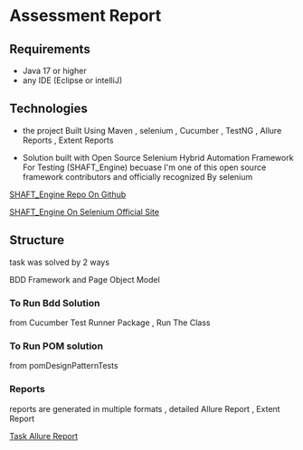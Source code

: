# Assessment Report

## Requirements
- Java 17 or higher
- any IDE (Eclipse or intelliJ)

## Technologies
- the project Built Using Maven , selenium , Cucumber , TestNG , Allure Reports , Extent Reports

- Solution built with Open Source Selenium Hybrid Automation Framework For Testing (SHAFT_Engine) becuase I'm one of this open source framework contributors and officially recognized By selenium

[SHAFT_Engine Repo On Github](https://github.com/ShaftHQ/SHAFT_ENGINE)

[SHAFT_Engine On Selenium Official Site](https://www.selenium.dev/ecosystem/)

## Structure

task was solved by 2 ways

BDD Framework and Page Object Model 


### To Run Bdd Solution 

from Cucumber Test Runner Package  , Run The Class 

### To Run POM solution 
from pomDesignPatternTests

### Reports 
 reports are generated in multiple formats , detailed Allure Report , Extent Report 

[Task Allure Report](./AllureReport_20231214103206.html)
